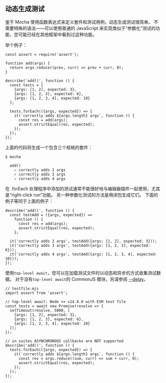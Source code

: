 ## 动态生成测试
鉴于 Mocha 使用函数表达式来定义套件和测试用例，动态生成测试很简单。 不需要特殊的语法——可以使用普通的 JavaScript 来实现类似于“参数化”测试的功能，您可能已经在其他框架中看到过这种功能。

举个例子：
```
const assert = require('assert');

function add(args) {
  return args.reduce((prev, curr) => prev + curr, 0);
}

describe('add()', function () {
  const tests = [
    {args: [1, 2], expected: 3},
    {args: [1, 2, 3], expected: 6},
    {args: [1, 2, 3, 4], expected: 10}
  ];

  tests.forEach(({args, expected}) => {
    it(`correctly adds ${args.length} args`, function () {
      const res = add(args);
      assert.strictEqual(res, expected);
    });
  });
});
```
上面的代码将生成一个包含三个规格的套件：
```
$ mocha

  add()
    ✓ correctly adds 2 args
    ✓ correctly adds 3 args
    ✓ correctly adds 4 args
```

在 .forEach 处理程序中添加的测试通常不能很好地与编辑器插件一起使用，尤其是“right-click run”功能。 另一种参数化测试的方法是用闭包生成它们。 下面的例子等同于上面的例子：
```
describe('add()', function () {
  const testAdd = ({args, expected}) =>
    function () {
      const res = add(args);
      assert.strictEqual(res, expected);
    };

  it('correctly adds 2 args', testAdd({args: [1, 2], expected: 3}));
  it('correctly adds 3 args', testAdd({args: [1, 2, 3], expected: 6}));
  it('correctly adds 4 args', testAdd({args: [1, 2, 3, 4], expected: 10}));
});
```

使用`top-level await`，您可以在加载测试文件时以动态和异步的方式收集测试数据。
对于没有`top-level await`的 CommonJS 模块，另请参阅 [--delay](https://mochajs.org/#delayed-root-suite)。

```
// testfile.mjs
import assert from 'assert';

// top-level await: Node >= v14.8.0 with ESM test file
const tests = await new Promise(resolve => {
  setTimeout(resolve, 5000, [
    {args: [1, 2], expected: 3},
    {args: [1, 2, 3], expected: 6},
    {args: [1, 2, 3, 4], expected: 10}
  ]);
});

// in suites ASYNCHRONOUS callbacks are NOT supported
describe('add()', function () {
  tests.forEach(({args, expected}) => {
    it(`correctly adds ${args.length} args`, function () {
      const res = args.reduce((sum, curr) => sum + curr, 0);
      assert.strictEqual(res, expected);
    });
  });
});
```

